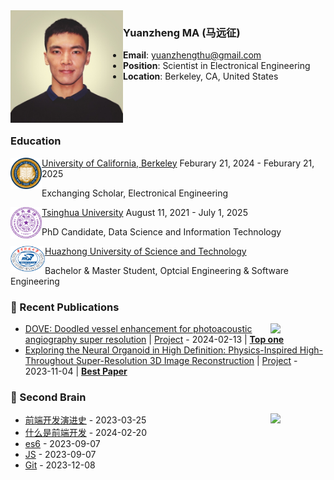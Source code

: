 
<!-- <img align="left" width="200" src="CV/1708975869150.jpg" />-->
<img align="left" width="180" src="CV/1708975869150.jpg" />


### Yuanzheng MA (马远征)

- **Email**: yuanzhengthu@gmail.com
- **Position**: Scientist in Electronical Engineering
- **Location**: Berkeley, CA, United States

&emsp;

&emsp;

### Education


<img align="left" width="50" src="CV/Seal_of_University_of_California,_Berkeley.svg.png" />

[University of California, Berkeley](https://www.berkeley.edu) Feburary 21, 2024 - Feburary 21, 2025

Exchanging Scholar, Electronical Engineering


<img align="left" width="50" src="CV/630px-Tsinghua_University_Logo.svg.png" />

[Tsinghua University](https://www.tsinghua.edu.cn/en/) August 11, 2021 - July 1, 2025

PhD Candidate, Data Science and Information Technology


<img align="left" width="55" src="CV/Hustseals.png" />

[Huazhong University of Science and Technology](https://english.hust.edu.cn)

Bachelor & Master Student, Optcial Engineering & Software Engineering

### 📃 Recent Publications
  
<img align="right" width="88" src="https://cdn.jsdelivr.net/gh/sun0225SUN/sun0225SUN/assets/images/astronaut.png" />

<!-- START_SECTION:blog -->
* <a href='https://www.sciencedirect.com/science/article/pii/S1361841524000318' target='_blank'>DOVE: Doodled vessel enhancement for photoacoustic angiography super resolution</a> | [Project](https://github.com/yuanzhengthu/handDrawnPAAImages) - 2024-02-13 | [**Top one**](https://www.letpub.com.cn/index.php?journalid=5790&page=journalapp&view=detail)
* <a href='https://ieeexplore.ieee.org/abstract/document/10368794' target='_blank'>Exploring the Neural Organoid in High Definition: Physics-Inspired High-Throughout Super-Resolution 3D Image Reconstruction</a> | [Project](https://github.com/yuanzhengthu/3DReconstruction_Organoid) - 2023-11-04 | [**Best Paper**]()
<!-- END_SECTION:blog -->

</td></tr>

<tr><td>

### 🧠 Second Brain

<img align="right" width="88" src="https://cdn.jsdelivr.net/gh/sun0225SUN/sun0225SUN/assets/images/technologist.png" />

<!-- START_SECTION:brain -->
* <a href='https://brain.sunguoqi.com/web/frontend/guide/evolution.html' target='_blank'>前端开发演进史</a> - 2023-03-25
* <a href='https://brain.sunguoqi.com/web/frontend/guide/what-is.html' target='_blank'>什么是前端开发</a> - 2024-02-20
* <a href='https://brain.sunguoqi.com/web/frontend/js/es6/test.html' target='_blank'>es6</a> - 2023-09-07
* <a href='https://brain.sunguoqi.com/web/frontend/js/js/test.html' target='_blank'>JS</a> - 2023-09-07
* <a href='https://brain.sunguoqi.com/web/frontend/tools/git/git.html' target='_blank'>Git</a> - 2023-12-08
<!-- END_SECTION:brain -->

</td></tr>

<tr><td>
